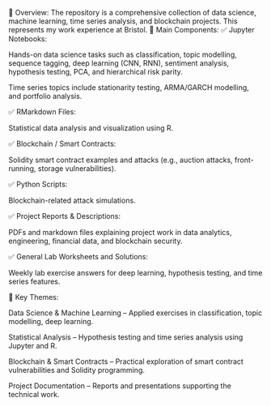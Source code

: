 🔎 Overview:
The repository is a comprehensive collection of data science, machine learning, time series analysis, and blockchain projects. This represents my work experience at Bristol.
📂 Main Components:
✅ Jupyter Notebooks:

Hands-on data science tasks such as classification, topic modelling, sequence tagging, deep learning (CNN, RNN), sentiment analysis, hypothesis testing, PCA, and hierarchical risk parity.

Time series topics include stationarity testing, ARMA/GARCH modelling, and portfolio analysis.

✅ RMarkdown Files:

Statistical data analysis and visualization using R.

✅ Blockchain / Smart Contracts:

Solidity smart contract examples and attacks (e.g., auction attacks, front-running, storage vulnerabilities).

✅ Python Scripts:

Blockchain-related attack simulations.

✅ Project Reports & Descriptions:

PDFs and markdown files explaining project work in data analytics, engineering, financial data, and blockchain security.

✅ General Lab Worksheets and Solutions:

Weekly lab exercise answers for deep learning, hypothesis testing, and time series features.

🔗 Key Themes:

Data Science & Machine Learning – Applied exercises in classification, topic modelling, deep learning.

Statistical Analysis – Hypothesis testing and time series analysis using Jupyter and R.

Blockchain & Smart Contracts – Practical exploration of smart contract vulnerabilities and Solidity programming.

Project Documentation – Reports and presentations supporting the technical work.


